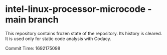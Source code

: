 # intel-linux-processor-microcode - main branch

This repository contains frozen state of the repository.
Its history is cleared. It is used only for static code
analysis with Codacy.

Commit Time: 1692175098